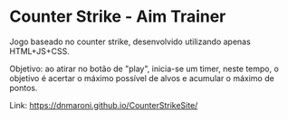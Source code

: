 # Counter Strike - Aim Trainer
Jogo baseado no counter strike, desenvolvido utilizando apenas HTML+JS+CSS.

Objetivo: ao atirar no botão de "play", inicia-se um timer, neste tempo, o objetivo é acertar o máximo possível de alvos e acumular o máximo de pontos.

Link: https://dnmaroni.github.io/CounterStrikeSite/
